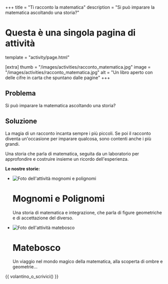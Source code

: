 +++
title = "Ti racconto la matematica"
description = "Si può imparare la matematica ascoltando una storia?"

# Questa è una singola pagina di attività
template = "activity/page.html"

[extra]
thumb = "/images/activities/racconto_matematica.jpg"
image = "/images/activities/racconto_matematica.jpg"
alt = "Un libro aperto con delle cifre in carta che spuntano dalle pagine"
+++
## Problema

Si può imparare la matematica ascoltando una storia?

## Soluzione

La magia di un racconto incanta sempre i più piccoli.
Se poi il racconto diventa un'occasione per imparare qualcosa,
sono contenti anche i più grandi.

Una storia che parla di matematica, seguita da un laboratorio
per approfondire e costruire insieme un ricordo dell'esperienza.

**Le nostre storie:**

<ul class='list'>
<li>
<img src="/images/activities/mognomi_e_polignomi.jpg" alt="Foto dell'attività mognomi e polignomi"/>

# Mognomi e Polignomi

Una storia di matematica e integrazione, che parla di figure geometriche e di accettazione del diverso.

</li>
<li>
<img src="/images/activities/matebosco_bassa_qualita.jpg" alt="Foto dell'attività matebosco"/>

# Matebosco

Un viaggio nel mondo magico della matematica, alla scoperta di ombre e geometrie...

</li>
</ul>

{{ volantino_o_scrivici() }}
